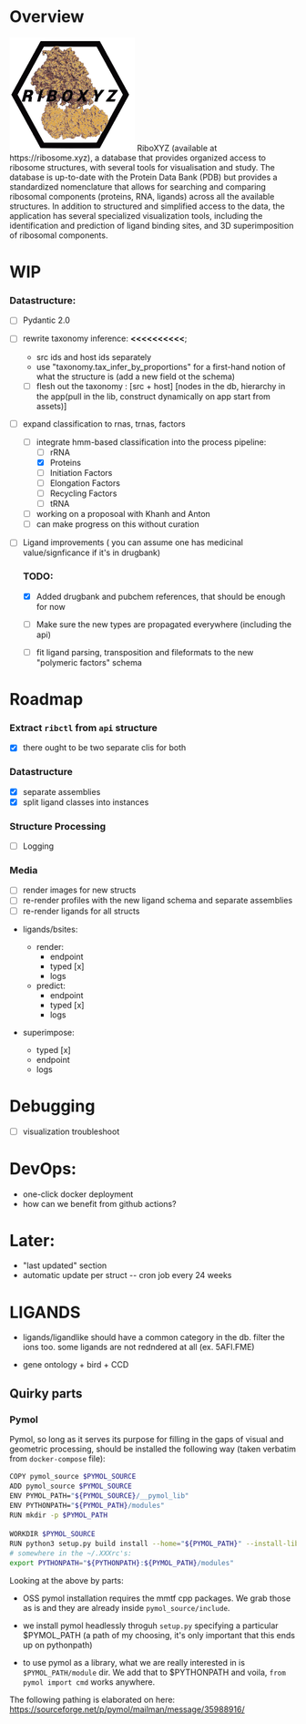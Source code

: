  # Overview

<img src="./ray-logo-transp.png" height="200" width="220" >
RiboXYZ (available at https://ribosome.xyz), a database that provides organized access to ribosome structures, with several tools for visualisation and study. The database is up-to-date with the Protein Data Bank (PDB) but provides a standardized nomenclature that allows for searching and comparing ribosomal components (proteins, RNA, ligands) across all the available structures. In addition to structured and simplified access to the data, the application has several specialized visualization tools, including the identification and prediction of ligand binding sites, and 3D superimposition of ribosomal components.




# WIP

### Datastructure:

- [ ] Pydantic 2.0

- [ ] rewrite taxonomy inference: **<<<<<<<<<<**;
    - src ids and host ids separately
    - use "taxonomy.tax_infer_by_proportions" for a first-hand notion of what the structure is (add a new field ot the schema)
    - [ ] flesh out the taxonomy : [src + host] [nodes in the db, hierarchy in the app(pull in the lib, construct dynamically on app start from assets)]

- [ ] expand classification to rnas, trnas, factors
    - [ ] integrate hmm-based classification into the process pipeline:
        - [ ] rRNA
        - [x] Proteins
        - [ ] Initiation Factors
        - [ ] Elongation Factors
        - [ ] Recycling Factors
        - [ ] tRNA

    - [ ] working on a proposoal with Khanh and Anton
    - [ ] can make progress on this without curation

- [ ] Ligand improvements ( you can assume one has medicinal value/signficance if it's in drugbank)
    ### TODO:
    - [x] Added drugbank and pubchem references, that should be enough for now
    - [ ] Make sure the new types are propagated everywhere (including the api)
    - [ ] fit ligand parsing, transposition and fileformats to the new "polymeric factors" schema



# Roadmap

### Extract `ribctl` from `api` structure

- [x]  there ought to be two separate clis for both

### Datastructure

- [x] separate assemblies
- [x] split ligand classes into instances

### Structure Processing

- [ ] Logging


### Media

- [ ] render images for new structs
- [ ] re-render profiles with the new ligand schema and separate assemblies
- [ ] re-render ligands for all structs

- ligands/bsites:
    - render:
        - endpoint
        - typed [x]
        - logs
    - predict:
        - endpoint
        - typed [x]
        - logs

- superimpose:
    - typed [x]
    - endpoint
    - logs

# Debugging

- [ ] visualization troubleshoot

# DevOps:

- one-click docker deployment
- how can we benefit from github actions?

# Later:

- "last updated" section
- automatic update per struct -- cron job every 24 weeks


# LIGANDS

- ligands/ligandlike should have a common category in the db. filter the ions too. some ligands are not redndered at all (ex. 5AFI.FME)

- gene ontology + bird + CCD



## Quirky parts

### Pymol

Pymol, so long as it serves its purpose for filling in the gaps of visual and geometric processing, should be installed the following way (taken verbatim from `docker-compose` file):

```bash
COPY pymol_source $PYMOL_SOURCE
ADD pymol_source $PYMOL_SOURCE
ENV PYMOL_PATH="${PYMOL_SOURCE}/__pymol_lib"
ENV PYTHONPATH="${PYMOL_PATH}/modules" 
RUN mkdir -p $PYMOL_PATH

WORKDIR $PYMOL_SOURCE
RUN python3 setup.py build install --home="${PYMOL_PATH}" --install-lib="${PYMOL_PATH}/modules/" --install-scripts="${PYMOL_PATH}"
# somewhere in the ~/.XXXrc's:
export PYTHONPATH="${PYTHONPATH}:${PYMOL_PATH}/modules"
```
Looking at the above by parts:
- OSS pymol installation requires the mmtf cpp packages. We grab those as is and they are already inside `pymol_source/include`.

- we install pymol headlessly throguh `setup.py` specifying a particular $PYMOL_PATH (a path of my choosing, it's only important that this ends up on pythonpath)

- to use pymol as a library, what we are really interested in is `$PYMOL_PATH/module` dir. We add that to $PYTHONPATH and voila, `from pymol import cmd` works anywhere.


The following pathing is elaborated on here: https://sourceforge.net/p/pymol/mailman/message/35988916/